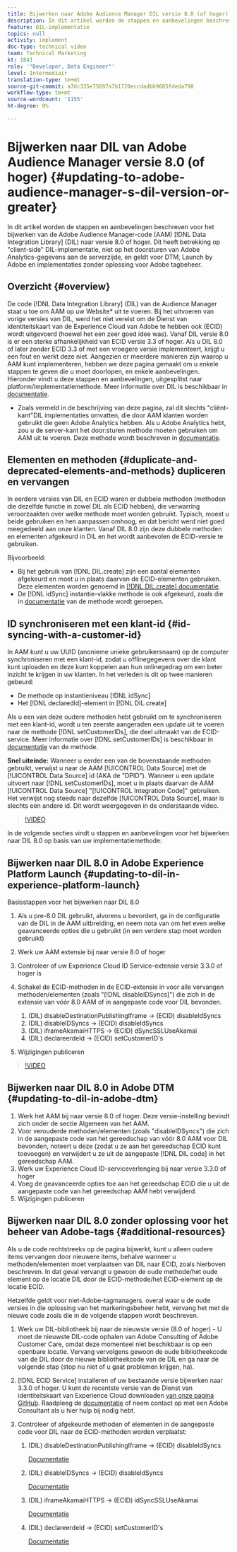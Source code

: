 ```yaml
---
title: Bijwerken naar Adobe Audience Manager DIL versie 8.0 (of hoger)
description: In dit artikel worden de stappen en aanbevelingen beschreven voor het bijwerken van Adobe Audience Manager (AAM) Data Integration Library (DIL)-code naar versie 8.0 of hoger. Dit heeft betrekking op "client-side" DIL-implementatie, niet op het doorsturen van Adobe Analytics-gegevens aan de serverzijde, en geldt voor DTM, Launch by Adobe en implementaties zonder oplossing voor Adobe tagbeheer.
feature: DIL-implementatie
topics: null
activity: implement
doc-type: technical video
team: Technical Marketing
kt: 1841
role: '"Developer, Data Engineer"'
level: Intermediair
translation-type: tm+mt
source-git-commit: a7dc335e75697a7b1720eccdadbb9605fdeda798
workflow-type: tm+mt
source-wordcount: '1155'
ht-degree: 0%

---
```



# Bijwerken naar DIL van Adobe Audience Manager versie 8.0 (of hoger) {#updating-to-adobe-audience-manager-s-dil-version-or-greater}

In dit artikel worden de stappen en aanbevelingen beschreven voor het bijwerken van de Adobe Audience Manager-code (AAM) [!DNL Data Integration Library] (DIL) naar versie 8.0 of hoger. Dit heeft betrekking op &quot;client-side&quot; DIL-implementatie, niet op het doorsturen van Adobe Analytics-gegevens aan de serverzijde, en geldt voor DTM, Launch by Adobe en implementaties zonder oplossing voor Adobe tagbeheer.

## Overzicht {#overview}

De code [!DNL Data Integration Library] (DIL) van de Audience Manager staat u toe om AAM op uw Website* uit te voeren. Bij het uitvoeren van vorige versies van DIL, werd het niet vereist om de Dienst van identiteitskaart van de Experience Cloud van Adobe te hebben ook (ECID) wordt uitgevoerd (hoewel het een zeer goed idee was). Vanaf DIL versie 8.0 is er een sterke afhankelijkheid van ECID versie 3.3 of hoger. Als u DIL 8.0 of later zonder ECID 3.3 of met een vroegere versie implementeert, krijgt u een fout en werkt deze niet. Aangezien er meerdere manieren zijn waarop u AAM kunt implementeren, hebben we deze pagina gemaakt om u enkele stappen te geven die u moet doorlopen, en enkele aanbevelingen. Hieronder vindt u deze stappen en aanbevelingen, uitgesplitst naar platform/implementatiemethode. Meer informatie over DIL is beschikbaar in [documentatie](https://marketing.adobe.com/resources/help/en_US/aam/c_dil.html).

* Zoals vermeld in de beschrijving van deze pagina, zal dit slechts &quot;cliënt-kant&quot;DIL implementaties omvatten, die door AAM klanten worden gebruikt die geen Adobe Analytics hebben. Als u Adobe Analytics hebt, zou u de server-kant het door:sturen methode moeten gebruiken om AAM uit te voeren. Deze methode wordt beschreven in [documentatie](https://marketing.adobe.com/resources/help/en_US/reference/ssf.html).

## Elementen en methoden {#duplicate-and-deprecated-elements-and-methods} dupliceren en vervangen

In eerdere versies van DIL en ECID waren er dubbele methoden (methoden die dezelfde functie in zowel DIL als ECID hebben), die verwarring veroorzaakten over welke methode moet worden gebruikt. Typisch, moest u beide gebruiken en hen aanpassen omhoog, en dat bericht werd niet goed meegedeeld aan onze klanten. Vanaf DIL 8.0 zijn deze dubbele methoden en elementen afgekeurd in DIL en het wordt aanbevolen de ECID-versie te gebruiken.

Bijvoorbeeld:

* Bij het gebruik van [!DNL DIL.create] zijn een aantal elementen afgekeurd en moet u in plaats daarvan de ECID-elementen gebruiken. Deze elementen worden genoemd in [[!DNL DIL.create] documentatie](https://marketing.adobe.com/resources/help/en_US/aam/r_dil_create.html).
* De [!DNL idSync] instantie-vlakke methode is ook afgekeurd, zoals die in [documentatie](https://marketing.adobe.com/resources/help/en_US/aam/r_dil_idsync.html) van de methode wordt geroepen.

## ID synchroniseren met een klant-id {#id-syncing-with-a-customer-id}

In AAM kunt u uw UUID (anonieme unieke gebruikersnaam) op de computer synchroniseren met een klant-id, zodat u offlinegegevens over die klant kunt uploaden en deze kunt koppelen aan hun onlinegedrag om een beter inzicht te krijgen in uw klanten. In het verleden is dit op twee manieren gebeurd:

* De methode op instantieniveau [!DNL idSync]
* Het [!DNL declaredId]-element in [!DNL DIL.create]

Als u een van deze oudere methoden hebt gebruikt om te synchroniseren met een klant-id, wordt u ten zeerste aangeraden een update uit te voeren naar de methode [!DNL setCustomerIDs], die deel uitmaakt van de ECID-service. Meer informatie over [!DNL setCustomerIDs] is beschikbaar in [documentatie](https://marketing.adobe.com/resources/help/en_US/mcvid/mcvid_setcustomerids.html) van de methode.

**Snel uiteinde:** Wanneer u eerder een van de bovenstaande methoden gebruikt, verwijst u naar de AAM  [!UICONTROL Data Source] met de  [!UICONTROL Data Source] id (AKA de &quot;DPID&quot;). Wanneer u een update uitvoert naar [!DNL setCustomerIDs], moet u in plaats daarvan de AAM [!UICONTROL Data Source] &quot;[!UICONTROL Integration Code]&quot; gebruiken. Het verwijst nog steeds naar dezelfde [!UICONTROL Data Source], maar is slechts een andere id. Dit wordt weergegeven in de onderstaande video.

>[!VIDEO](https://video.tv.adobe.com/v/23873/?quality=12)

In de volgende secties vindt u stappen en aanbevelingen voor het bijwerken naar DIL 8.0 op basis van uw implementatiemethode:

## Bijwerken naar DIL 8.0 in Adobe Experience Platform Launch {#updating-to-dil-in-experience-platform-launch}

Basisstappen voor het bijwerken naar DIL 8.0

1. Als u pre-8.0 DIL gebruikt, alvorens u bevordert, ga in de configuratie van de DIL in de AAM uitbreiding, en neem nota van om het even welke geavanceerde opties die u gebruikt (in een verdere stap moet worden gebruikt)
1. Werk uw AAM extensie bij naar versie 8.0 of hoger
1. Controleer of uw Experience Cloud ID Service-extensie versie 3.3.0 of hoger is
1. Schakel de ECID-methoden in de ECID-extensie in voor alle vervangen methoden/elementen (zoals &quot;[!DNL disableIDSyncs]&quot;) die zich in de extensie van vóór 8.0 AAM of in aangepaste code voor DIL bevonden.

   1. (DIL) disableDestinationPublishingIframe -> (ECID) disableIdSyncs
   1. (DIL) disableIDSyncs -> (ECID) disableIdSyncs
   1. (DIL) iframeAkamaiHTTPS -> (ECID) dSyncSSLUseAkamai
   1. (DIL) declareerdeId -> (ECID) setCustomerID&#39;s

1. Wijzigingen publiceren

>[!VIDEO](https://video.tv.adobe.com/v/23874/?quality=12)

## Bijwerken naar DIL 8.0 in Adobe DTM {#updating-to-dil-in-adobe-dtm}

1. Werk het AAM bij naar versie 8.0 of hoger. Deze versie-instelling bevindt zich onder de sectie Algemeen van het AAM.
1. Voor verouderde methoden/elementen (zoals &quot;disableIDSyncs&quot;) die zich in de aangepaste code van het gereedschap van vóór 8.0 AAM voor DIL bevonden, noteert u deze (zodat u ze aan het gereedschap ECID kunt toevoegen) en verwijdert u ze uit de aangepaste [!DNL DIL code] in het gereedschap AAM.
1. Werk uw Experience Cloud ID-serviceverlenging bij naar versie 3.3.0 of hoger
1. Voeg de geavanceerde opties toe aan het gereedschap ECID die u uit de aangepaste code van het gereedschap AAM hebt verwijderd.
1. Wijzigingen publiceren

## Bijwerken naar DIL 8.0 zonder oplossing voor het beheer van Adobe-tags {#additional-resources}

Als u de code rechtstreeks op de pagina bijwerkt, kunt u alleen oudere items vervangen door nieuwere items, behalve wanneer u methoden/elementen moet verplaatsen van DIL naar ECID, zoals hierboven beschreven. In dat geval vervangt u gewoon de oude methode/het oude element op de locatie DIL door de ECID-methode/het ECID-element op de locatie ECID.

Hetzelfde geldt voor niet-Adobe-tagmanagers. overal waar u de oude versies in die oplossing van het markeringsbeheer hebt, vervang het met de nieuwe code zoals die in de volgende stappen wordt beschreven.

1. Werk uw DIL-bibliotheek bij naar de nieuwste versie (8.0 of hoger) - U moet de nieuwste DIL-code ophalen van Adobe Consulting of Adobe Customer Care, omdat deze momenteel niet beschikbaar is op een openbare locatie. Vervang vervolgens gewoon de oude bibliotheekcode van de DIL door de nieuwe bibliotheekcode van de DIL en ga naar de volgende stap (stop nu niet of u gaat problemen krijgen, ha).
1. [!DNL ECID Service] installeren of uw bestaande versie bijwerken naar 3.3.0 of hoger. U kunt de recentste versie van de Dienst van identiteitskaart van Experience Cloud downloaden [van onze pagina GitHub](https://github.com/Adobe-Marketing-Cloud/id-service/releases). Raadpleeg de [documentatie](https://marketing.adobe.com/resources/help/en_US/mcvid/) of neem contact op met een Adobe Consultant als u hier hulp bij nodig hebt.

1. Controleer of afgekeurde methoden of elementen in de aangepaste code voor DIL naar de ECID-methoden worden verplaatst:

   1. (DIL) disableDestinationPublishingIframe -> (ECID) disableIdSyncs

      [Documentatie](https://marketing.adobe.com/resources/help/en_US/mcvid/mcvid-disableidsync.html)

   1. (DIL) disableIDSyncs -> (ECID) disableIdSyncs

      [Documentatie](https://marketing.adobe.com/resources/help/en_US/mcvid/mcvid-disableidsync.html)

   1. (DIL) iframeAkamaiHTTPS -> (ECID) idSyncSSLUseAkamai

      [Documentatie](https://marketing.adobe.com/resources/help/en_US/aam/r_dil_create.html)

   1. (DIL) declareerdeId -> (ECID) setCustomerID&#39;s

      [Documentatie](https://marketing.adobe.com/resources/help/en_US/mcvid/mcvid_setcustomerids.html)